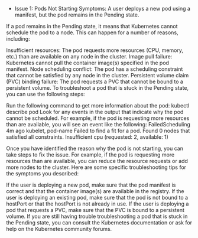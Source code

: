 * Issue 1: Pods Not Starting
Symptoms: A user deploys a new pod using a manifest, but the pod remains in the Pending state. 


If a pod remains in the Pending state, it means that Kubernetes cannot schedule the pod to a node. This can happen for a number of reasons, including:

Insufficient resources: The pod requests more resources (CPU, memory, etc.) than are available on any node in the cluster.
Image pull failure: Kubernetes cannot pull the container image(s) specified in the pod manifest.
Node scheduling conflict: The pod has a scheduling constraint that cannot be satisfied by any node in the cluster.
Persistent volume claim (PVC) binding failure: The pod requests a PVC that cannot be bound to a persistent volume.
To troubleshoot a pod that is stuck in the Pending state, you can use the following steps:

Run the following command to get more information about the pod:
kubectl describe pod <pod-name>
Look for any events in the output that indicate why the pod cannot be scheduled. For example, if the pod is requesting more resources than are available, you will see an event like the following:
FailedScheduling 4m ago  kubelet, pod-name  Failed to find a fit for a pod. Found 0 nodes that satisfied all constraints. Insufficient cpu (requested: 2, available: 1)

Once you have identified the reason why the pod is not starting, you can take steps to fix the issue. For example, if the pod is requesting more resources than are available, you can reduce the resource requests or add more nodes to the cluster.
Here are some specific troubleshooting tips for the symptoms you described:

If the user is deploying a new pod, make sure that the pod manifest is correct and that the container image(s) are available in the registry.
If the user is deploying an existing pod, make sure that the pod is not bound to a hostPort or that the hostPort is not already in use.
If the user is deploying a pod that requests a PVC, make sure that the PVC is bound to a persistent volume.
If you are still having trouble troubleshooting a pod that is stuck in the Pending state, you can consult the Kubernetes documentation or ask for help on the Kubernetes community forums.